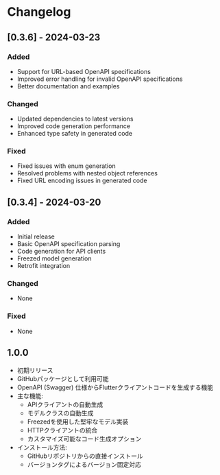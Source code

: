 # Changelog

## [0.3.6] - 2024-03-23

### Added
- Support for URL-based OpenAPI specifications
- Improved error handling for invalid OpenAPI specifications
- Better documentation and examples

### Changed
- Updated dependencies to latest versions
- Improved code generation performance
- Enhanced type safety in generated code

### Fixed
- Fixed issues with enum generation
- Resolved problems with nested object references
- Fixed URL encoding issues in generated code

## [0.3.4] - 2024-03-20

### Added
- Initial release
- Basic OpenAPI specification parsing
- Code generation for API clients
- Freezed model generation
- Retrofit integration

### Changed
- None

### Fixed
- None

## 1.0.0

* 初期リリース
* GitHubパッケージとして利用可能
* OpenAPI (Swagger) 仕様からFlutterクライアントコードを生成する機能
* 主な機能:
  * APIクライアントの自動生成
  * モデルクラスの自動生成
  * Freezedを使用した堅牢なモデル実装
  * HTTPクライアントの統合
  * カスタマイズ可能なコード生成オプション
* インストール方法:
  * GitHubリポジトリからの直接インストール
  * バージョンタグによるバージョン固定対応 